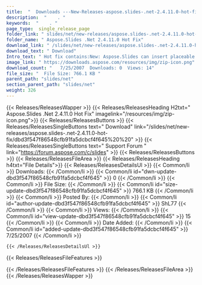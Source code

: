 ```yaml
---
title:  "  Downloads ---New-Releases-aspose.slides-.net-2.4.11.0-hot-fix . " 
description:  "    . " 
keywords:  "    . " 
page_type:  single_release_page
folder_link: " slides/net/new-releases/aspose.slides-.net-2.4.11.0-hot-fix/"
folder_name: " Aspose.Slides .Net 2.4.11.0 Hot Fix"
download_link: " /slides/net/new-releases/aspose.slides-.net-2.4.11.0-hot-fix/dbd3f547f86548cfb91fa5dcbcf4f645"
download_text: " Download"
Intro_text: " Hot fix contains:New: Aspose.Slides can insert placeable wmf metafiles to a pres..."
image_link: " https://downloads.aspose.com/resources/img/zip-icon.png"
download_count: "   7/25/2007  Downloads: 0  Views: 14"
file_size: "  File Size: 766.1 KB "
parent_path: "slides/net"
section_parent_path: "slides/net"
weight: 326 
---
```


{{< Releases/ReleasesWapper >}}
  {{< Releases/ReleasesHeading H2txt=" Aspose.Slides .Net 2.4.11.0 Hot Fix" imagelink="/resources/img/zip-icon.png">}}
  {{< Releases/ReleasesButtons >}}
    {{< Releases/ReleasesSingleButtons text=" Download" link="/slides/net/new-releases/aspose.slides-.net-2.4.11.0-hot-fix/dbd3f547f86548cfb91fa5dcbcf4f645%20%20" >}}
    {{< Releases/ReleasesSingleButtons text=" Support Forum " link="https://forum.aspose.com/c/slides" >}}
  {{< Releases/ReleasesButtons >}}
  {{< Releases/ReleasesFileArea >}}
    {{< Releases/ReleasesHeading h4txt="File Details">}}
    {{< Releases/ReleasesDetailsUl >}}
            {{< Common/li  >}} Downloads: {{< /Common/li >}} 
      {{< Common/li id="dwn-update-dbd3f547f86548cfb91fa5dcbcf4f645" >}} 0 {{< /Common/li >}} 
      {{< Common/li  >}} File Size: {{< /Common/li >}} 
      {{< Common/li id="size-update-dbd3f547f86548cfb91fa5dcbcf4f645" >}} 766.1 KB {{< /Common/li >}} 
      {{< Common/li  >}} Posted By: {{< /Common/li >}} 
      {{< Common/li id="author-update-dbd3f547f86548cfb91fa5dcbcf4f645" >}} ShL77 {{< /Common/li >}} 
      {{< Common/li  >}} Views: {{< /Common/li >}} 
      {{< Common/li id="view-update-dbd3f547f86548cfb91fa5dcbcf4f645" >}} 15 {{< /Common/li >}} 
      {{< Common/li  >}} Date Added: {{< /Common/li >}} 
      {{< Common/li id="added-update-dbd3f547f86548cfb91fa5dcbcf4f645" >}} 7/25/2007 {{< /Common/li >}} 

    {{< /Releases/ReleasesDetailsUl >}}

  {{< Releases/ReleasesFileFeatures >}}
      
  {{< /Releases/ReleasesFileFeatures >}}
 {{< /Releases/ReleasesFileArea >}}
{{< /Releases/ReleasesWapper >}}



